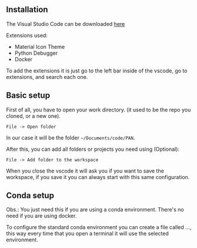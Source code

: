 ## Installation

The Visual Studio Code can be downloaded [here](https://code.visualstudio.com/)

Extensions used:
- Material Icon Theme
- Python Debugger
- Docker

To add the extensions it is just go to the left bar inside of the vscode, go to extensions, and search each one.

## Basic setup

First of all, you have to open your work directory. (it used to be the repo you cloned, or a new one). 
```
File -> Open folder
```
In our case it will be the folder `~/Documents/code/PAN`.

After this, you can add all folders or projects you need using (Optional):
```
File -> Add folder to the workspace
```
When you close the vscode it will ask you if you want to save the workspace, if you save it you can always start with this same configuration.

## Conda setup

Obs.: You just need this if you are using a conda environment. There's no need if you are using docker.

To configure the standard conda environment you can create a file called ..., this way every time that you open a terminal it will use the selected environment.
